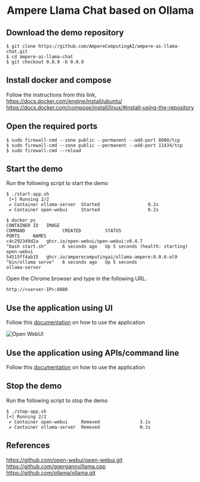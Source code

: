 <h1 align="center">Ampere Llama Chat based on Ollama</h1>

## Download the demo repository
```shell
$ git clone https://github.com/AmpereComputingAI/ampere-ai-llama-chat.git
$ cd ampere-ai-llama-chat
$ git checkout 0.0.9 -b 0.0.9
```

## Install docker and compose
Follow the instructions from this link,  
https://docs.docker.com/engine/install/ubuntu/  
https://docs.docker.com/compose/install/linux/#install-using-the-repository

## Open the required ports
```shell
$ sudo firewall-cmd --zone public --permanent --add-port 8080/tcp
$ sudo firewall-cmd --zone public --permanent --add-port 11434/tcp
$ sudo firewall-cmd --reload
```

## Start the demo
Run the following script to start the demo

```shell
$ ./start-app.sh
 [+] Running 2/2
 ✔ Container ollama-server  Started                  0.2s 
 ✔ Container open-webui     Started                  0.2s
```

```docker
$ docker ps
CONTAINER ID   IMAGE                                               COMMAND              CREATED         STATUS                            PORTS     NAMES
c4c292349d2a   ghcr.io/open-webui/open-webui:v0.4.7                "bash start.sh"      6 seconds ago   Up 5 seconds (health: starting)             open-webui
54515ff4ab15   ghcr.io/amperecomputingai/ollama-ampere:0.0.6-ol9   "bin/ollama serve"   6 seconds ago   Up 5 seconds                                ollama-server
```

Open the Chrome browser and type in the following URL.
```
http://<server-IP>:8080
```

## Use the application using UI
Follow this [documentation](https://docs.openwebui.com) on how to use the application

![Open WebUI](https://github.com/open-webui/open-webui/blob/4269df041fef62208d59babe0faae866d2bfbc3c/demo.gif)

## Use the application using APIs/command line
Follow this [documentation](api-endpoints.md) on how to use the application


## Stop the demo
Run the following script to stop the demo
```shell
$ ./stop-app.sh 
[+] Running 2/2
 ✔ Container open-webui     Removed               3.1s 
 ✔ Container ollama-server  Removed               0.1s
```

## References
https://github.com/open-webui/open-webui.git
https://github.com/ggerganov/llama.cpp  
https://github.com/ollama/ollama.git
